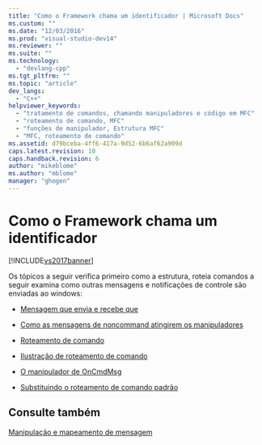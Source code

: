 ```yaml
---
title: "Como o Framework chama um identificador | Microsoft Docs"
ms.custom: ""
ms.date: "12/03/2016"
ms.prod: "visual-studio-dev14"
ms.reviewer: ""
ms.suite: ""
ms.technology: 
  - "devlang-cpp"
ms.tgt_pltfrm: ""
ms.topic: "article"
dev_langs: 
  - "C++"
helpviewer_keywords: 
  - "tratamento de comandos, chamando manipuladores e código em MFC"
  - "roteamento de comando, MFC"
  - "funções de manipulador, Estrutura MFC"
  - "MFC, roteamento de comando"
ms.assetid: d79bceba-4ff6-417a-9d52-6b6af62a909d
caps.latest.revision: 10
caps.handback.revision: 6
author: "mikeblome"
ms.author: "mblome"
manager: "ghogen"
---
```

# Como o Framework chama um identificador
[!INCLUDE[vs2017banner](../assembler/inline/includes/vs2017banner.md)]

Os tópicos a seguir verifica primeiro como a estrutura, roteia comandos a seguir examina como outras mensagens e notificações de controle são enviadas ao windows:  
  
-   [Mensagem que envia e recebe que](../mfc/message-sending-and-receiving.md)  
  
-   [Como as mensagens de noncommand atingirem os manipuladores](../Topic/How%20Noncommand%20Messages%20Reach%20Their%20Handlers.md)  
  
-   [Roteamento de comando](../mfc/command-routing.md)  
  
-   [Ilustração de roteamento de comando](../mfc/command-routing-illustration.md)  
  
-   [O manipulador de OnCmdMsg](../mfc/oncmdmsg-handler.md)  
  
-   [Substituindo o roteamento de comando padrão](../mfc/overriding-the-standard-command-routing.md)  
  
## Consulte também  
 [Manipulação e mapeamento de mensagem](../mfc/message-handling-and-mapping.md)